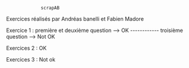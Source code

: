                  scrapAB

Exercices réalisés par Andréas banelli et Fabien Madore

Exercice 1 : première et deuxième question --> OK 
------------ troisième question --> Not OK

Exercices 2 : OK 

Exercices 3 : Not ok
